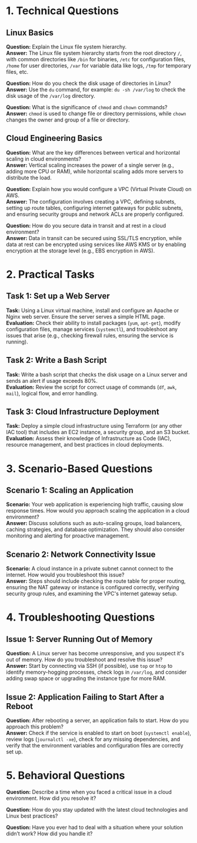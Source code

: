 # 1. Technical Questions

## Linux Basics

**Question:** Explain the Linux file system hierarchy.  
**Answer:** The Linux file system hierarchy starts from the root directory `/`, with common directories like `/bin` for binaries, `/etc` for configuration files, `/home` for user directories, `/var` for variable data like logs, `/tmp` for temporary files, etc.

**Question:** How do you check the disk usage of directories in Linux?  
**Answer:** Use the `du` command, for example: `du -sh /var/log` to check the disk usage of the `/var/log` directory.

**Question:** What is the significance of `chmod` and `chown` commands?  
**Answer:** `chmod` is used to change file or directory permissions, while `chown` changes the owner and group of a file or directory.

## Cloud Engineering Basics

**Question:** What are the key differences between vertical and horizontal scaling in cloud environments?  
**Answer:** Vertical scaling increases the power of a single server (e.g., adding more CPU or RAM), while horizontal scaling adds more servers to distribute the load.

**Question:** Explain how you would configure a VPC (Virtual Private Cloud) on AWS.  
**Answer:** The configuration involves creating a VPC, defining subnets, setting up route tables, configuring internet gateways for public subnets, and ensuring security groups and network ACLs are properly configured.

**Question:** How do you secure data in transit and at rest in a cloud environment?  
**Answer:** Data in transit can be secured using SSL/TLS encryption, while data at rest can be encrypted using services like AWS KMS or by enabling encryption at the storage level (e.g., EBS encryption in AWS).

# 2. Practical Tasks

## Task 1: Set up a Web Server

**Task:** Using a Linux virtual machine, install and configure an Apache or Nginx web server. Ensure the server serves a simple HTML page.  
**Evaluation:** Check their ability to install packages (`yum`, `apt-get`), modify configuration files, manage services (`systemctl`), and troubleshoot any issues that arise (e.g., checking firewall rules, ensuring the service is running).

## Task 2: Write a Bash Script

**Task:** Write a bash script that checks the disk usage on a Linux server and sends an alert if usage exceeds 80%.  
**Evaluation:** Review the script for correct usage of commands (`df`, `awk`, `mail`), logical flow, and error handling.

## Task 3: Cloud Infrastructure Deployment

**Task:** Deploy a simple cloud infrastructure using Terraform (or any other IAC tool) that includes an EC2 instance, a security group, and an S3 bucket.  
**Evaluation:** Assess their knowledge of Infrastructure as Code (IAC), resource management, and best practices in cloud deployments.

# 3. Scenario-Based Questions

## Scenario 1: Scaling an Application

**Scenario:** Your web application is experiencing high traffic, causing slow response times. How would you approach scaling the application in a cloud environment?  
**Answer:** Discuss solutions such as auto-scaling groups, load balancers, caching strategies, and database optimization. They should also consider monitoring and alerting for proactive management.

## Scenario 2: Network Connectivity Issue

**Scenario:** A cloud instance in a private subnet cannot connect to the internet. How would you troubleshoot this issue?  
**Answer:** Steps should include checking the route table for proper routing, ensuring the NAT gateway or instance is configured correctly, verifying security group rules, and examining the VPC's internet gateway setup.

# 4. Troubleshooting Questions

## Issue 1: Server Running Out of Memory

**Question:** A Linux server has become unresponsive, and you suspect it's out of memory. How do you troubleshoot and resolve this issue?  
**Answer:** Start by connecting via SSH (if possible), use `top` or `htop` to identify memory-hogging processes, check logs in `/var/log`, and consider adding swap space or upgrading the instance type for more RAM.

## Issue 2: Application Failing to Start After a Reboot

**Question:** After rebooting a server, an application fails to start. How do you approach this problem?  
**Answer:** Check if the service is enabled to start on boot (`systemctl enable`), review logs (`journalctl -xe`), check for any missing dependencies, and verify that the environment variables and configuration files are correctly set up.

# 5. Behavioral Questions

**Question:** Describe a time when you faced a critical issue in a cloud environment. How did you resolve it?

**Question:** How do you stay updated with the latest cloud technologies and Linux best practices?

**Question:** Have you ever had to deal with a situation where your solution didn’t work? How did you handle it?

